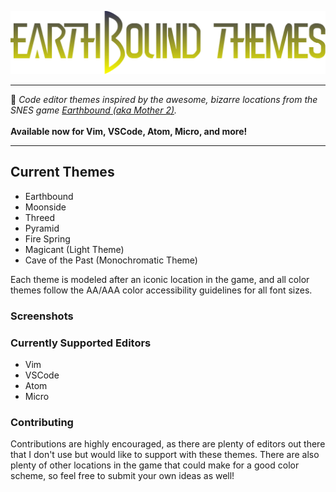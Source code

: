 ![Earthbound Themes](images/earthbound_themes.png)
____
:art: *Code editor themes inspired by the awesome, bizarre locations from the SNES game [Earthbound (aka Mother 2)](https://en.wikipedia.org/wiki/EarthBound).* <br><br>**Available now for Vim, VSCode, Atom, Micro, and more!**
___

## Current Themes
- Earthbound
- Moonside
- Threed
- Pyramid
- Fire Spring
- Magicant (Light Theme)
- Cave of the Past (Monochromatic Theme)

Each theme is modeled after an iconic location in the game, and all color themes follow the AA/AAA color accessibility guidelines for all font sizes.

### Screenshots

### Currently Supported Editors
- Vim
- VSCode
- Atom
- Micro

### Contributing
Contributions are highly encouraged, as there are plenty of editors out there that I don't use but would like to support with these themes. There are also plenty of other locations in the game that could make for a good color scheme, so feel free to submit your own ideas as well!
